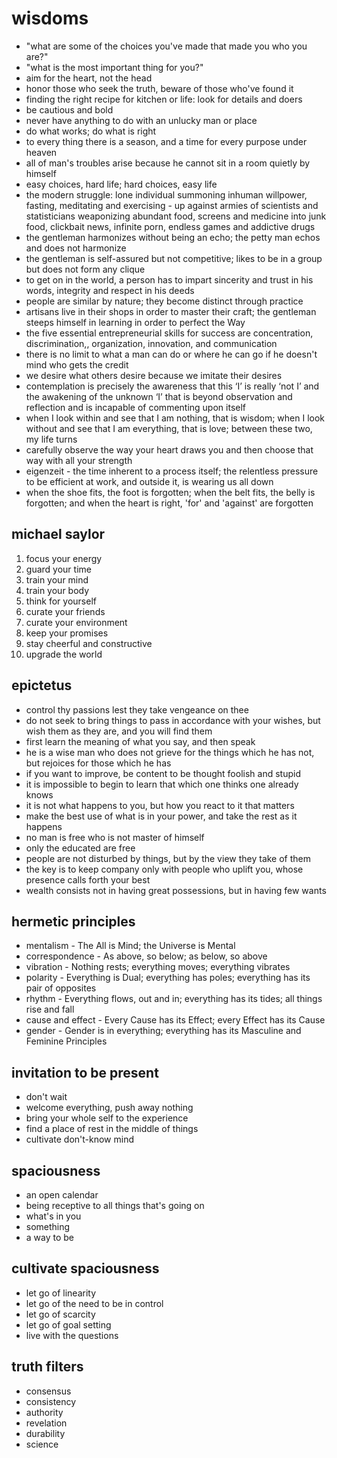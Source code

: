 # wisdoms

* "what are some of the choices you've made that made you who you are?"
* "what is the most important thing for you?"
* aim for the heart, not the head
* honor those who seek the truth, beware of those who've found it
* finding the right recipe for kitchen or life: look for details and doers
* be cautious and bold
* never have anything to do with an unlucky man or place
* do what works; do what is right
* to every thing there is a season, and a time for every purpose under heaven
* all of man's troubles arise because he cannot sit in a room quietly by himself
* easy choices, hard life; hard choices, easy life
* the modern struggle: lone individual summoning inhuman willpower, fasting, meditating and exercising - up against armies of scientists and statisticians weaponizing abundant food, screens and medicine into junk food, clickbait news, infinite porn, endless games and addictive drugs
* the gentleman harmonizes without being an echo; the petty man echos and does not harmonize
* the gentleman is self-assured but not competitive; likes to be in a group but does not form any clique
* to get on in the world, a person has to impart sincerity and trust in his words, integrity and respect in his deeds
* people are similar by nature; they become distinct through practice
* artisans live in their shops in order to master their craft; the gentleman steeps himself in learning in order to perfect the Way
* the five essential entrepreneurial skills for success are concentration, discrimination,, organization, innovation, and communication
* there is no limit to what a man can do or where he can go if he doesn't mind who gets the credit
* we desire what others desire because we imitate their desires
* contemplation is precisely the awareness that this ‘I’ is really ‘not I’ and the awakening of the unknown ‘I’ that is beyond observation and reflection and is incapable of commenting upon itself
* when I look within and see that I am nothing, that is wisdom; when I look without and see that I am everything, that is love; between these two, my life turns
* carefully observe the way your heart draws you and then choose that way with all your strength
* eigenzeit - the time inherent to a process itself; the relentless pressure to be efficient at work, and outside it, is wearing us all down
* when the shoe fits, the foot is forgotten; when the belt fits, the belly is forgotten; and when the heart is right, 'for' and 'against' are forgotten

## michael saylor

1. focus your energy
2. guard your time
3. train your mind
4. train your body
5. think for yourself
6. curate your friends
7. curate your environment
8. keep your promises
9. stay cheerful and constructive
10. upgrade the world

## epictetus

* control thy passions lest they take vengeance on thee
* do not seek to bring things to pass in accordance with your wishes, but wish them as they are, and you will find them
* first learn the meaning of what you say, and then speak
* he is a wise man who does not grieve for the things which he has not, but rejoices for those which he has
* if you want to improve, be content to be thought foolish and stupid
* it is impossible to begin to learn that which one thinks one already knows
* it is not what happens to you, but how you react to it that matters
* make the best use of what is in your power, and take the rest as it happens
* no man is free who is not master of himself
* only the educated are free
* people are not disturbed by things, but by the view they take of them
* the key is to keep company only with people who uplift you, whose presence calls forth your best
* wealth consists not in having great possessions, but in having few wants

## hermetic principles

* mentalism - The All is Mind; the Universe is Mental
* correspondence - As above, so below; as below, so above
* vibration - Nothing rests; everything moves; everything vibrates
* polarity - Everything is Dual; everything has poles; everything has its pair of opposites
* rhythm - Everything flows, out and in; everything has its tides; all things rise and fall
* cause and effect - Every Cause has its Effect; every Effect has its Cause
* gender - Gender is in everything; everything has its Masculine and Feminine Principles

## invitation to be present

* don't wait
* welcome everything, push away nothing
* bring your whole self to the experience
* find a place of rest in the middle of things
* cultivate don't-know mind

## spaciousness

* an open calendar
* being receptive to all things that's going on
* what's in you
* something
* a way to be

## cultivate spaciousness

* let go of linearity
* let go of the need to be in control
* let go of scarcity
* let go of goal setting
* live with the questions

## truth filters

* consensus
* consistency
* authority
* revelation
* durability
* science
